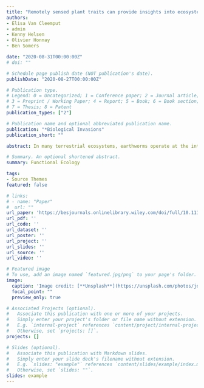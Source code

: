 ```yaml
---
title: "Remotely sensed plant traits can provide insights into ecosystem impacts of plant invasions – A case study covering two functionally different invaders"
authors:
- Elisa Van Cleemput
- admin
- Kenny Helsen
- Olivier Honnay
- Ben Somers

date: "2020-08-31T00:00:00Z"
# doi: ""

# Schedule page publish date (NOT publication's date).
publishDate: "2020-08-27T00:00:00Z"

# Publication type.
# Legend: 0 = Uncategorized; 1 = Conference paper; 2 = Journal article;
# 3 = Preprint / Working Paper; 4 = Report; 5 = Book; 6 = Book section;
# 7 = Thesis; 8 = Patent
publication_types: ["2"]

# Publication name and optional abbreviated publication name.
publication: "*Biological Invasions"
publication_short: ""

abstract: In many terrestrial ecosystems, earthworms operate at the interface between plants and soil. As ecosystem engineers, they affect key ecosystem functions such as decomposition, nutrient cycling and bioturbation. Their incidence and abundance depends on several soil properties, yet simultaneously they also impact soil properties themselves. The existence of a positive feedback loop in which earthworm activity maintains their own niche—by promoting turnover rate in the forest floor, thereby increasing topsoil pH and creating suitable living conditions for themselves—has been suggested before, yet lacks supporting evidence. Here we assessed how tree species litter traits relate to such below‐ground interactions in forests across Europe. Specifically, we hypothesized a below‐ground feedback loop between burrowing earthworm biomass, humus form and pH, affected by litter quality. We tested this hypothesis by means of structural equation modelling. Our results demonstrate that litter nutrient concentrations affect both burrowing and litter dwelling earthworm biomass, which in turn directly impacts humus form and indirectly soil pH. At a continental scale, that is, including all edaphic conditions, soil pH did not feed into earthworm biomass nor could we link leaf structural recalcitrance (e.g. lignin) or functional diversity to below‐ground interactions. However, in forests where moisture is not limiting, soil acidity proved an important factor determining the context of below‐ground interactions. Therefore, we were able to confirm the hypothesized feedback loop for forest ecosystems with soil pH ≤ 5. In calcareous and/or periodically dry forests, other factors than soil chemistry and litter quality became determinant for earthworm biomass. The activity of burrowing earthworms is pivotal in below‐ground ecosystem functioning of mesic forest soils, impacting litter accumulation and forest floor conditions above‐ground, the pH and nutrient status below‐ground and ultimately their own living conditions. This highlights earthworm bioturbation as a key mechanism for understanding plant–soil interactions in forests.

# Summary. An optional shortened abstract.
summary: Functional Ecology

tags:
- Source Themes
featured: false

# links:
# - name: "Paper"
#  url: ""
url_paper: 'https://besjournals.onlinelibrary.wiley.com/doi/full/10.1111/1365-2435.13668'
url_pdf: ''
url_code: ''
url_dataset: ''
url_poster: ''
url_project: ''
url_slides: ''
url_source: ''
url_video: ''

# Featured image
# To use, add an image named `featured.jpg/png` to your page's folder. 
image:
  caption: 'Image credit: [**Unsplash**](https://unsplash.com/photos/jdD8gXaTZsc)'
  focal_point: ""
  preview_only: true

# Associated Projects (optional).
#   Associate this publication with one or more of your projects.
#   Simply enter your project's folder or file name without extension.
#   E.g. `internal-project` references `content/project/internal-project/index.md`.
#   Otherwise, set `projects: []`.
projects: []

# Slides (optional).
#   Associate this publication with Markdown slides.
#   Simply enter your slide deck's filename without extension.
#   E.g. `slides: "example"` references `content/slides/example/index.md`.
#   Otherwise, set `slides: ""`.
slides: example
---
```


